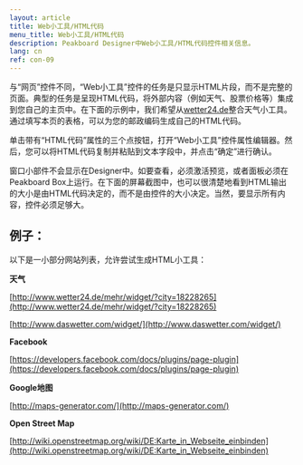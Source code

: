 ```yaml
---
layout: article
title: Web小工具/HTML代码
menu_title: Web小工具/HTML代码
description: Peakboard Designer中Web小工具/HTML代码控件相关信息。
lang: cn
ref: con-09
---
```


与“网页”控件不同，“Web小工具”控件的任务是只显示HTML片段，而不是完整的页面。典型的任务是呈现HTML代码，将外部内容（例如天气、股票价格等）集成到您自己的主页中。在下面的示例中，我们希望从[wetter24.de](http://www.wetter24.de/)整合天气小工具。通过填写本页的表格，可以为您的邮政编码生成自己的HTML代码。

单击带有“HTML代码”属性的三个点按钮，打开“Web小工具”控件属性编辑器。然后，您可以将HTML代码复制并粘贴到文本字段中，并点击“确定”进行确认。

窗口小部件不会显示在Designer中。如要查看，必须激活预览，或者面板必须在Peakboard Box上运行。在下面的屏幕截图中，也可以很清楚地看到HTML输出的大小是由HTML代码决定的，而不是由控件的大小决定。当然，要显示所有内容，控件必须足够大。


## 例子：

以下是一小部分网站列表，允许尝试生成HTML小工具：

**天气**

[http://www.wetter24.de/mehr/widget/?city=18228265](http://www.wetter24.de/mehr/widget/?city=18228265)

[http://www.daswetter.com/widget/](http://www.daswetter.com/widget/)

**Facebook**

[https://developers.facebook.com/docs/plugins/page-plugin](https://developers.facebook.com/docs/plugins/page-plugin)

**Google地图**

[http://maps-generator.com/](http://maps-generator.com/)

**Open Street Map**

[http://wiki.openstreetmap.org/wiki/DE:Karte_in_Webseite_einbinden](http://wiki.openstreetmap.org/wiki/DE:Karte_in_Webseite_einbinden)
